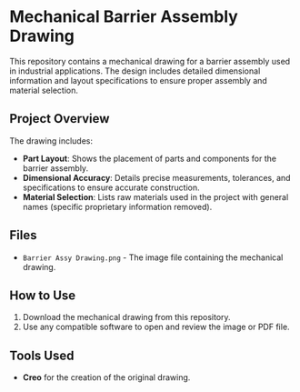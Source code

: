 # Mechanical Barrier Assembly Drawing

This repository contains a mechanical drawing for a barrier assembly used in industrial applications. The design includes detailed dimensional information and layout specifications to ensure proper assembly and material selection.

## Project Overview

The drawing includes:
- **Part Layout**: Shows the placement of parts and components for the barrier assembly.
- **Dimensional Accuracy**: Details precise measurements, tolerances, and specifications to ensure accurate construction.
- **Material Selection**: Lists raw materials used in the project with general names (specific proprietary information removed).

## Files

- `Barrier Assy Drawing.png` - The image file containing the mechanical drawing.


## How to Use

1. Download the mechanical drawing from this repository.
2. Use any compatible software to open and review the image or PDF file.

## Tools Used

- **Creo** for the creation of the original drawing.
